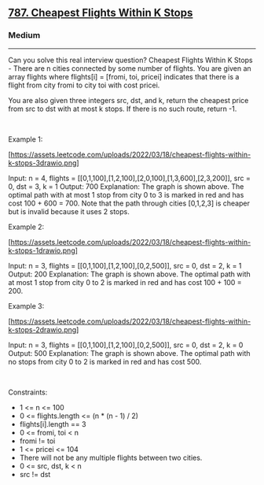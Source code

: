 <h2><a href="https://leetcode.com/problems/cheapest-flights-within-k-stops/">787. Cheapest Flights Within K Stops</a></h2><h3>Medium</h3><hr>Can you solve this real interview question? Cheapest Flights Within K Stops - There are n cities connected by some number of flights. You are given an array flights where flights[i] = [fromi, toi, pricei] indicates that there is a flight from city fromi to city toi with cost pricei.

You are also given three integers src, dst, and k, return the cheapest price from src to dst with at most k stops. If there is no such route, return -1.

 

Example 1:

[https://assets.leetcode.com/uploads/2022/03/18/cheapest-flights-within-k-stops-3drawio.png]


Input: n = 4, flights = [[0,1,100],[1,2,100],[2,0,100],[1,3,600],[2,3,200]], src = 0, dst = 3, k = 1
Output: 700
Explanation:
The graph is shown above.
The optimal path with at most 1 stop from city 0 to 3 is marked in red and has cost 100 + 600 = 700.
Note that the path through cities [0,1,2,3] is cheaper but is invalid because it uses 2 stops.


Example 2:

[https://assets.leetcode.com/uploads/2022/03/18/cheapest-flights-within-k-stops-1drawio.png]


Input: n = 3, flights = [[0,1,100],[1,2,100],[0,2,500]], src = 0, dst = 2, k = 1
Output: 200
Explanation:
The graph is shown above.
The optimal path with at most 1 stop from city 0 to 2 is marked in red and has cost 100 + 100 = 200.


Example 3:

[https://assets.leetcode.com/uploads/2022/03/18/cheapest-flights-within-k-stops-2drawio.png]


Input: n = 3, flights = [[0,1,100],[1,2,100],[0,2,500]], src = 0, dst = 2, k = 0
Output: 500
Explanation:
The graph is shown above.
The optimal path with no stops from city 0 to 2 is marked in red and has cost 500.


 

Constraints:

 * 1 <= n <= 100
 * 0 <= flights.length <= (n * (n - 1) / 2)
 * flights[i].length == 3
 * 0 <= fromi, toi < n
 * fromi != toi
 * 1 <= pricei <= 104
 * There will not be any multiple flights between two cities.
 * 0 <= src, dst, k < n
 * src != dst